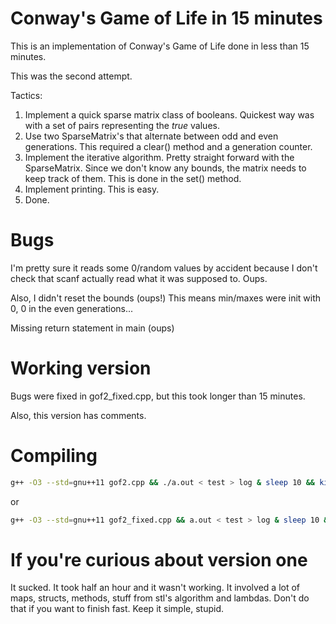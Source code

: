 Conway's Game of Life in 15 minutes
===================================

This is an implementation of Conway's Game of Life done in less than 15 minutes.

This was the second attempt.

Tactics:  
1.  Implement a quick sparse matrix class of booleans. Quickest way was with a set of pairs representing the _true_ values.  
2.  Use two SparseMatrix's that alternate between odd and even generations. This required a clear() method and a generation counter.  
3.  Implement the iterative algorithm. Pretty straight forward with the SparseMatrix. Since we don't know any bounds, the matrix needs to keep track of them. This is done in the set() method.  
4.  Implement printing. This is easy.  
5.  Done.  

Bugs
====

I'm pretty sure it reads some 0/random values by accident because I don't check that scanf actually read what it was supposed to. Oups.

Also, I didn't reset the bounds (oups!) This means min/maxes were init with 0, 0 in the even generations...

Missing return statement in main (oups)

Working version
===============

Bugs were fixed in gof2_fixed.cpp, but this took longer than 15 minutes.

Also, this version has comments.

Compiling
=========

```sh
g++ -O3 --std=gnu++11 gof2.cpp && ./a.out < test > log & sleep 10 && killall -9 a.out
```

or
```sh
g++ -O3 --std=gnu++11 gof2_fixed.cpp && a.out < test > log & sleep 10 && killall -9 a.out
```

If you're curious about version one
===================================

It sucked. It took half an hour and it wasn't working. It involved a lot of maps, structs, methods, stuff from stl's algorithm and lambdas. Don't do that if you want to finish fast. Keep it simple, stupid.
